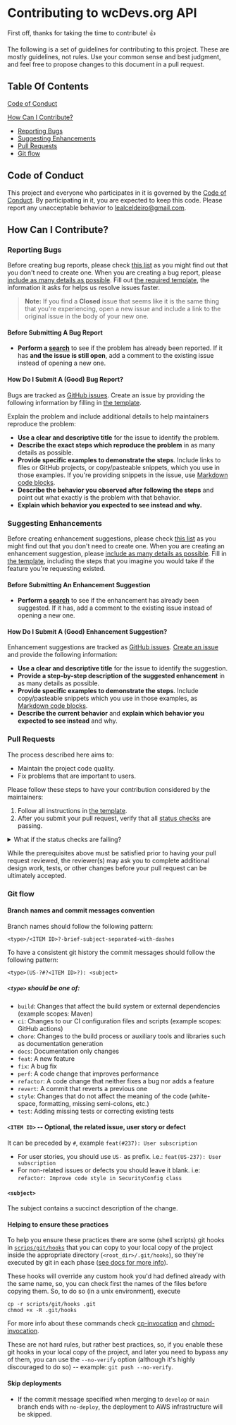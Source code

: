 # Contributing to wcDevs.org API

First off, thanks for taking the time to contribute! :+1:

The following is a set of guidelines for contributing to this project. These are mostly guidelines,
not rules. Use your common sense and best judgment, and feel free to propose changes to this
document in a pull request.

## Table Of Contents

[Code of Conduct](#code-of-conduct)
  
[How Can I Contribute?](#how-can-i-contribute)

* [Reporting Bugs](#reporting-bugs)
* [Suggesting Enhancements](#suggesting-enhancements)
* [Pull Requests](#pull-requests)
* [Git flow](#git-flow)

## Code of Conduct

This project and everyone who participates in it is governed by the
[Code of Conduct](CODE_OF_CONDUCT.md). By participating in it, you are expected to keep this code.
Please report any unacceptable behavior to [lealceldeiro@gmail.com](mailto:lealceldeiro@gmail.com).

## How Can I Contribute?

### Reporting Bugs

Before creating bug reports, please check [this list](#before-submitting-a-bug-report) as you might
find out that you don't need to create one. When you are creating a bug report, please
[include as many details as possible](#how-do-i-submit-a-good-bug-report). Fill out
[the required template](https://github.com/lealceldeiro/org.wcdevs.blog.core/issues/new?assignees=lealceldeiro&labels=bug&template=bug_report.yml&title=%5BBug%5D+),
the information it asks for helps us resolve issues faster.

> **Note:** If you find a **Closed** issue that seems like it is the same thing that you're
> experiencing, open a new issue and include a link to the original issue in the body of your new
> one.

#### Before Submitting A Bug Report

* **Perform a [search](https://github.com/lealceldeiro/org.wcdevs.blog.core/labels/bug)** to see if
the problem has already been reported. If it has **and the issue is still open**, add a comment to
the existing issue instead of opening a new one.

#### How Do I Submit A (Good) Bug Report?

Bugs are tracked as [GitHub issues](https://guides.github.com/features/issues/). Create an issue by
providing the following information by filling in
[the template](https://github.com/lealceldeiro/org.wcdevs.blog.core/issues/new?assignees=lealceldeiro&labels=bug&template=bug_report.yml&title=%5BBug%5D+).

Explain the problem and include additional details to help maintainers reproduce the problem:

* **Use a clear and descriptive title** for the issue to identify the problem.
* **Describe the exact steps which reproduce the problem** in as many details as possible.
* **Provide specific examples to demonstrate the steps**. Include links to files or GitHub projects,
or copy/pasteable snippets, which you use in those examples. If you're providing snippets in the
issue, use [Markdown code blocks](https://help.github.com/articles/markdown-basics/#multiple-lines).
* **Describe the behavior you observed after following the steps** and point out what exactly is the
problem with that behavior.
* **Explain which behavior you expected to see instead and why.**

### Suggesting Enhancements

Before creating enhancement suggestions, please check
[this list](#before-submitting-an-enhancement-suggestion) as you might find out that you don't need
to create one. When you are creating an enhancement suggestion, please
[include as many details as possible](#how-do-i-submit-a-good-enhancement-suggestion). Fill in
[the template](https://github.com/lealceldeiro/org.wcdevs.blog.core/issues/new?assignees=lealceldeiro&labels=feature&template=feature_request.yml&title=%5BFeature+Request%5D+),
including the steps that you imagine you would take if the feature you're requesting existed.

#### Before Submitting An Enhancement Suggestion

* **Perform a [search](https://github.com/lealceldeiro/org.wcdevs.blog.core/issues?q=is%3Aopen+label%3Aenhancement%2Cfeature)**
to see if the enhancement has already been suggested. If it has, add a comment to the existing issue
instead of opening a new one.

#### How Do I Submit A (Good) Enhancement Suggestion?

Enhancement suggestions are tracked as [GitHub issues](https://guides.github.com/features/issues/).
[Create an issue](https://github.com/lealceldeiro/org.wcdevs.blog.core/issues/new?assignees=lealceldeiro&labels=feature&template=feature_request.yml&title=%5BFeature+Request%5D+)
and provide the following information:

* **Use a clear and descriptive title** for the issue to identify the suggestion.
* **Provide a step-by-step description of the suggested enhancement** in as many details as
possible.
* **Provide specific examples to demonstrate the steps**. Include copy/pasteable snippets which you
use in those examples, as [Markdown code blocks](https://help.github.com/articles/markdown-basics/#multiple-lines).
* **Describe the current behavior** and **explain which behavior you expected to see instead** and
why.

### Pull Requests

The process described here aims to:

* Maintain the project code quality.
* Fix problems that are important to users.

Please follow these steps to have your contribution considered by the maintainers:

1. Follow all instructions in [the template](https://github.com/lealceldeiro/org.wcdevs.blog.core/blob/main/.github/pull_request_template.md).
2. After you submit your pull request, verify that all
[status checks](https://help.github.com/articles/about-status-checks/) are passing.
<details><summary>What if the
status checks are failing?</summary>If a status check is failing, and you believe that the failure
is not related to your change, please leave a comment on the pull request explaining why you believe
the failure is unrelated.</details>

While the prerequisites above must be satisfied prior to having your pull request reviewed, the
reviewer(s) may ask you to complete additional design work, tests, or other changes before your pull
request can be ultimately accepted.

### Git flow

#### Branch names and commit messages convention

Branch names should follow the following pattern:

```text
<type>/<ITEM ID>?-brief-subject-separated-with-dashes
```

To have a consistent git history the commit messages should follow the following pattern:
```text
<type>(US-?#?<ITEM ID>?): <subject>
```

##### `<type>` should be one of:

- `build`: Changes that affect the build system or external dependencies (example scopes: Maven)
- `ci`: Changes to our CI configuration files and scripts (example scopes: GitHub actions)
- `chore`: Changes to the build process or auxiliary tools and libraries such as documentation generation
- `docs`: Documentation only changes
- `feat`: A new feature
- `fix`: A bug fix
- `perf`: A code change that improves performance
- `refactor`: A code change that neither fixes a bug nor adds a feature
- `revert`: A commit that reverts a previous one
- `style`: Changes that do not affect the meaning of the code (white-space, formatting, missing semi-colons, etc.)
- `test`: Adding missing tests or correcting existing tests

#### `<ITEM ID>` -- Optional, the related issue, user story or defect

It can be preceded by `#`, example `feat(#237): User subscription`

- For user stories, you should use `US-` as prefix. i.e.: `feat(US-237): User subscription`
- For non-related issues or defects you should leave it blank. i.e:
`refactor: Improve code style in SecurityConfig class`

#### `<subject>`

The subject contains a succinct description of the change.

#### Helping to ensure these practices
To help you ensure these practices there are some (shell scripts) git hooks in [`scrips/git/hooks`](./scripts/git/hooks)
that you can copy to your local copy of the project inside the appropriate directory (`<root_dir>/.git/hooks`), so they're
executed by git in each phase ([see docs for more info](https://git-scm.com/docs/githooks)).

These hooks will override any custom hook you'd had defined already with the same name, so, you can
check first the names of the files before copying them. So, to do so (in a unix environment),
execute

```shell
cp -r scripts/git/hooks .git
chmod +x -R .git/hooks
```

For more info about these commands check [cp-invocation](http://www.gnu.org/software/coreutils/cp)
and [chmod-invocation](http://www.gnu.org/software/coreutils/chmod).

These are not hard rules, but rather best practices, so, if you enable these git hooks in your local
copy of the project, and later you need to bypass any of them, you can use the `--no-verify` option
(although it's highly discouraged to do so) -- example: `git push --no-verify`.

#### Skip deployments

- If the commit message specified when merging to `develop` or `main` branch ends with `no-deploy`,
the deployment to AWS infrastructure will be skipped.
